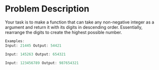 # Problem Description

Your task is to make a function that can take any non-negative integer as a argument and return it with its digits in descending order. Essentially, rearrange the digits to create the highest possible number.

```typescript
Examples:
Input: 21445 Output: 54421

Input: 145263 Output: 654321

Input: 123456789 Output: 987654321
```
